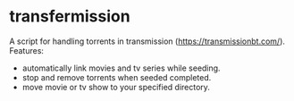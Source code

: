 # transfermission

A script for handling torrents in transmission (https://transmissionbt.com/).  
Features:
* automatically link movies and tv series while seeding.
* stop and remove torrents when seeded completed.
* move movie or tv show to your specified directory.
